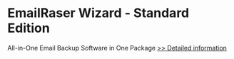 # EmailRaser Wizard - Standard Edition
All-in-One Email Backup Software in One Package
[>> Detailed information](https://secure.shareit.com/shareit/product.html?productid=300999901&affiliateid=200057808)